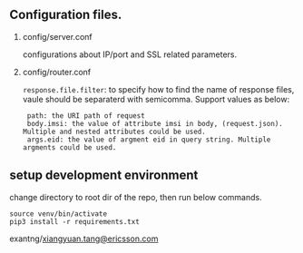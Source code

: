 
## Configuration files.

1. config/server.conf

    configurations about IP/port and SSL related parameters.

1. config/router.conf

    `response.file.filter`: to specify how to find the name of response files, vaule should be separaterd with semicomma.
    Support values as below:

        path: the URI path of request
        body.imsi: the value of attribute imsi in body, (request.json). Multiple and nested attributes could be used.
        args.eid: the value of argment eid in query string. Multiple argments could be used.

	
## setup development environment
change directory to root dir of the repo, then run below commands.

    source venv/bin/activate
    pip3 install -r requirements.txt

exantng/xiangyuan.tang@ericsson.com
